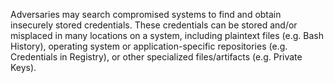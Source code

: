 Adversaries may search compromised systems to find and obtain insecurely stored credentials. These credentials can be stored and/or misplaced in many locations on a system, including plaintext files (e.g. Bash History), operating system or application-specific repositories (e.g. Credentials in Registry), or other specialized files/artifacts (e.g. Private Keys).
